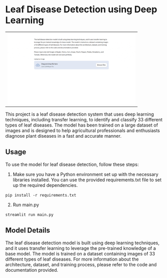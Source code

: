 # Leaf Disease Detection using Deep Learning

<table>
<tr>
<td><img src="./website.gif"width="400"></td>

</tr>
</table>

This project is a leaf disease detection system that uses deep learning techniques, including transfer learning, to identify and classify 33 different types of leaf diseases. The model has been trained on a large dataset of images and is designed to help agricultural professionals and enthusiasts diagnose plant diseases in a fast and accurate manner.


## Usage

To use the model for leaf disease detection, follow these steps:

1. Make sure you have a Python environment set up with the necessary libraries installed. You can use the provided requirements.txt file to set up the required dependencies.

```
pip install -r requirements.txt
```

2. Run main.py

```
streamlit run main.py 
```

## Model Details
The leaf disease detection model is built using deep learning techniques, and it uses transfer learning to leverage the pre-trained knowledge of a base model. The model is trained on a dataset containing images of 33 different types of leaf diseases. For more information about the architecture, dataset, and training process, please refer to the code and documentation provided.



